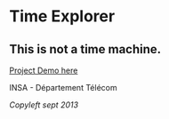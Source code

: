 Time Explorer
=======

This is not a time machine.
--------------

[Project Demo here](http://timexplorer.da-lyon.com/)

INSA - Département Télécom

*Copyleft sept 2013*
